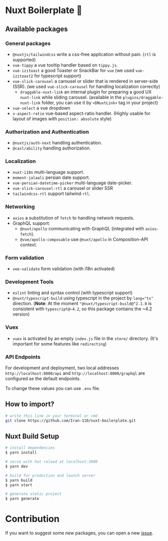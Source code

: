# Nuxt Boilerplate 💐

## Available packages

### General packages
+ `@nuxtjs/tailwindcss` write a css-free application without pain. (`rtl` is supported)
+ `vue-tippy` a vue tooltip handler based on `tippy.js`.
+ `vue-izitoast` a good Toaster or SnackBar for `vue` (we used `vue-izitoast2` for typescript support)
+ `vue-slick-carousel` a carousel or slider that is rendered in server-side (SSR). (we used `vue-slick-carousel` for handling localization correctly)
  + `draggable-nuxt-link` an internal plugin for preparing a good UX `nuxt-link` while sliding carousel. (available in the `plugins/draggable-nuxt-link` folder, you can use it by `<DNuxtLink>` tag in your project)
+ `vue-select` a vue dropdown
+ `v-aspect-ratio` vue-based aspect-ratio handler. (Highly usable for layout of images with `position: absolute` style)

### Authorization and Authentication
+ `@nuxtjs/auth-next` handling authentication.
+ `@casl/ability` handling authorization.
  
### Localization
+ `nuxt-i18n` multi-language support.
+ `moment-jalaali` persian date support.
+ `vue-persian-datetime-picker` multi-language date-picker.
+ `vue-slick-carousel-rtl` a carousel or slider SSR
+ `tailwindcss-rtl` support tailwind `rtl`.
  
### Networking
+ `axios` a substitution of `fetch` to handling network requests.
+ GraphQL support:
  + `@nuxt/apollo` communicating with GraphQL (integrated with `axios-fetch`).
  + `@vue/apollo-composable` use `@nuxt/apollo` in Composition-API context.
  
### Form validation
+ `vee-validate` form validation (with i18n activated)

### Development Tools
+ `eslint` linting and syntax control (with typescript support)
+ `@nuxt/typescript-build` using typescript in the project by `lang="ts"` direction.
  (**Note**: At the moment `"@nuxt/typescript-build@^2.1.0` is consistent with `typescript@~4.2`, so this package contains the ~4.2 version)
  
### Vuex
+ `vuex` is activated by an empty `index.js` file in the `store/` directory. (It's important for some features like `redirecting`)

### API Endpoints
For development and deployment, two local addresses `http://localhost:8000/api` and `http://localhost:8000/graphql` are configured as the default endpoints.

To change these values you can use `.env` file.

## How to import?

```bash
# write this line in your terminal or cmd
git clone https://github.com/Iran-110/nuxt-boilerplate.git
```

## Nuxt Build Setup

```bash
# install dependencies
$ yarn install

# serve with hot reload at localhost:3000
$ yarn dev

# build for production and launch server
$ yarn build
$ yarn start

# generate static project
$ yarn generate
```

# Contribution
If you want to suggest some new packages, you can open a new [issue](https://github.com/Iran-110/nuxt-boilerplate/issues).
